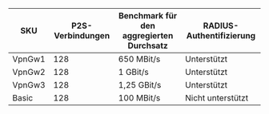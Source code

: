 | **SKU** | **P2S-Verbindungen**| **Benchmark für den aggregierten Durchsatz** | **RADIUS-Authentifizierung** |
|---|---|---|---|
| VpnGw1 | 128 | 650 MBit/s  | Unterstützt     |
| VpnGw2 | 128 | 1 GBit/s     | Unterstützt     |
| VpnGw3 | 128 | 1,25 GBit/s | Unterstützt     |
| Basic  | 128 | 100 MBit/s  | Nicht unterstützt |